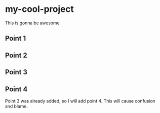 # my-cool-project
This is gonna be awesome

## Point 1


## Point 2

## Point 3

## Point 4

Point 3 was already added, so I will add point 4. This will cause confusion and blame.